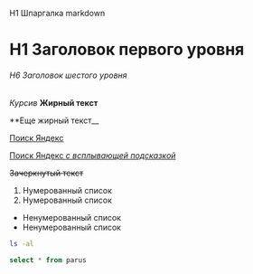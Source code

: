 H1 Шпаргалка markdown

# H1 Заголовок первого уровня

###### H6 Заголовок шестого уровня

*Курсив*
**Жирный текст**

**Еще жирный текст__

[Поиск Яндекс](https://yandex.ru/search)

[Поиск Яндекс *с всплывающей подсказкой*](https://yandex.ru/search "Поиск Яндекс")

~~Зачеркнутый текст~~

1. Нумерованный список
2. Нумерованный список

- Ненумерованный список
- Ненумерованный список

```bash
ls -al
```

```sql
select * from parus
```